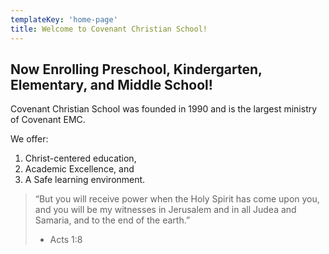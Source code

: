 ```yaml
---
templateKey: 'home-page'
title: Welcome to Covenant Christian School!
---
```


## Now Enrolling Preschool, Kindergarten, Elementary, and Middle School!

Covenant Christian School was founded in 1990 and is the largest ministry of Covenant EMC.

​We offer:

1. Christ-centered education,
2. Academic Excellence, and
3. A Safe learning environment.

> “But you will receive power when the Holy Spirit has come upon you, and you will be my witnesses in Jerusalem and in all Judea and Samaria, and to the end of the earth.”
>
> - ​Acts 1:8
